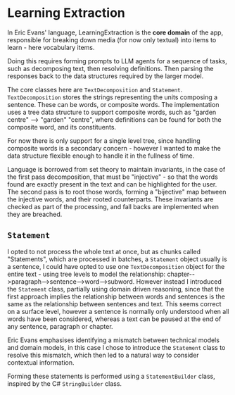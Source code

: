 # Learning Extraction

In Eric Evans' language, LearningExtraction is the **core domain** of the app, responsible for breaking down media (for now only textual) into items to learn - here vocabulary items.

Doing this requires forming prompts to LLM agents for a sequence of tasks, such as decomposing text, then resolving definitions. Then parsing the responses back to the data structures required by the larger model.

The core classes here are `TextDecomposition` and `Statement`. `TextDecomposition` stores the strings representing the units composing a sentence. These can be words, or composite words. The implementation uses a tree data structure to support composite words, such as "garden centre" --> "garden" "centre", where definitions can be found for both the composite word, and its constituents.

For now there is only support for a single level tree, since handling composite words is a secondary concern - however I wanted to make the data structure flexible enough to handle it in the fullness of time.

Language is borrowed from set theory to maintain invariants, in the case of the first pass decomposition, that must be "injective" - so that the words found are exactly present in the text and can be highlighted for the user. The second pass is to root those words, forming a "bijective" map between the injective words, and their rooted counterparts. These invariants are checked as part of the processing, and fall backs are implemented when they are breached.

## `Statement`
I opted to not process the whole text at once, but as chunks called "Statements", which are processed in batches, a `Statement` object usually is a sentence, I could have opted to use one `TextDecomposition` object for the entire text - using tree levels to model the relationship: chapter-->paragraph-->sentence-->word-->subword. However instead I introduced the `Statement` class, partially using domain driven reasoning, since that the first approach implies the relationship between words and sentences is the same as the relationship between sentences and text. This seems correct on a surface level, however a sentence is normally only understood when all words have been considered, whereas a text can be paused at the end of any sentence, paragraph or chapter.

Eric Evans emphasises identifying a mismatch between technical models and domain models, in this case I chose to introduce the `Statement` class to resolve this mismatch, which then led to a natural way to consider contextual information.

Forming these statements is performed using a `StatementBuilder` class, inspired by the C# `StringBuilder` class.

